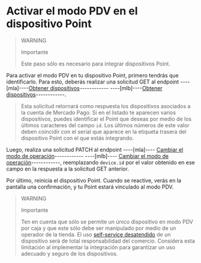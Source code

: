 # Activar el modo PDV en el dispositivo Point

> WARNING
>
> Importante
>
> Este paso sólo es necesario para integrar dispositivos Point. 

Para activar el modo PDV en tu dispositivo Point, primero tendrás que identificarlo. Para esto, deberás realizar una solicitud GET al endpoint ----[mla]----[Obtener dispositivos](/developers/es/reference/instore_api_mla/_instore-api_pointdevices/get)------------ ----[mlb]----[Obtener dispositivos](/developers/es/reference/instore_api_mlb/_instore-api_pointdevices/get)------------.

> Esta solicitud retornará como respuesta los dispositivos asociados a la cuenta de Mercado Pago. Si en el listado te aparecen varios dispositivos, puedes identificar el Point que deseas por medio de los últimos caracteres del campo `id`. Los últimos números de este valor deben coincidir con el serial que aparece en la etiqueta trasera del dispositivo Point con el que estás integrando.

Luego, realiza una solicitud PATCH al endpoint ----[mla]---- [Cambiar el modo de operación](/developers/es/reference/instore_api_mla/_instore-api_pointdevices_device_id/patch)------------ ----[mlb]---- [Cambiar el modo de operación](/developers/es/reference/instore_api_mlb/_instore-api_pointdevices_device_id/patch)------------, reemplazando `device.id` por el valor obtenido en ese campo en la respuesta a la solicitud GET anterior.

Por último, reinicia el dispositivo Point. Cuando se reactive, verás en la pantalla una confirmación, y tu Point estará vinculado al modo PDV. 

> WARNING
>
> Importante
>
> Ten en cuenta que sólo se permite un único dispositivo en modo PDV por caja y que este sólo debe ser manipulado por medio de un operador de la tienda. El uso [self-service desatendido](/developers/es/docs/ecosistema-presencial/glossary) de un dispositivo será de total responsabilidad del comercio. Considera esta limitación al implementar la integración para garantizar un uso adecuado y seguro de los dispositivos. 